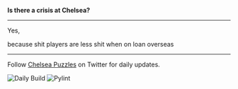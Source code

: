 
__Is there a crisis at Chelsea?__

---


Yes,

<!-- crisis_item starts -->
because shit players are less shit when on loan overseas
<!-- crisis_item ends -->


--- 

Follow [Chelsea Puzzles](https://twitter.com/ChelseaPuzzles) on Twitter for daily updates.

![Daily Build](https://github.com/TheChelsOrg/isthereacrisis.thechels.uk/workflows/Daily%20Build/badge.svg) ![Pylint](https://github.com/TheChelsOrg/isthereacrisis.thechels.uk/workflows/Pylint/badge.svg)
